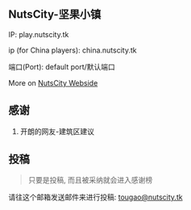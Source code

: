 ## NutsCity-坚果小镇

IP: play.nutscity.tk

ip (for China players): china.nutscity.tk

端口(Port): default port/默认端口

More on [NutsCity Webside](https://nutscity.tk)

## 感谢

1. 开朗的网友-建筑区建议

## 投稿

> 只要是投稿, 而且被采纳就会进入感谢榜

请往这个邮箱发送邮件来进行投稿: tougao@nutscity.tk
